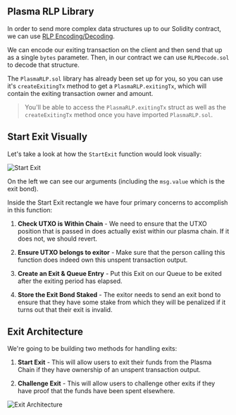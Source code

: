 ## Plasma RLP Library

In order to send more complex data structures up to our Solidity contract, we can use [RLP Encoding/Decoding](https://github.com/ethereum/wiki/wiki/RLP#rlp-decoding). 

We can encode our exiting transaction on the client and then send that up as a single `bytes` parameter. Then, in our contract we can use `RLPDecode.sol` to decode that structure. 

The `PlasmaRLP.sol` library has already been set up for you, so you can use it's `createExitingTx` method to get a `PlasmaRLP.exitingTx`, which will contain the exiting transaction owner and amount. 

> You'll be able to access the `PlasmaRLP.exitingTx` struct as well as the `createExitingTx` method once you have imported `PlasmaRLP.sol`.

## Start Exit Visually

Let's take a look at how the `StartExit` function would look visually:

![Start Exit](https://res.cloudinary.com/divzjiip8/image/upload/v1554795497/StartExit_ksmf6c.png)

On the left we can see our arguments (including the `msg.value` which is the exit bond). 

Inside the Start Exit rectangle we have four primary concerns to accomplish in this function:

1. **Check UTXO is Within Chain** - We need to ensure that the UTXO position that is passed in does actually exist within our plasma chain. If it does not, we should revert. 

2. **Ensure UTXO belongs to exitor** - Make sure that the person calling this function does indeed own this unspent transaction output.

3. **Create an Exit & Queue Entry** - Put this Exit on our Queue to be exited after the exiting period has elapsed.

4. **Store the Exit Bond Staked** - The exitor needs to send an exit bond to ensure that they have some stake from which they will be penalized if it turns out that their exit is invalid. 

## Exit Architecture

We're going to be building two methods for handling exits: 

1. **Start Exit** - This will allow users to exit their funds from the Plasma Chain if they have ownership of an unspent transaction output.

2. **Challenge Exit** - This will allow users to challenge other exits if they have proof that the funds have been spent elsewhere. 

![Exit Architecture](https://res.cloudinary.com/divzjiip8/image/upload/v1554792644/ExitArchitecture_gr1io8.png)

